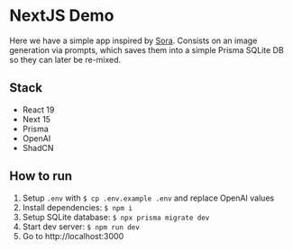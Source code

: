 # NextJS Demo

Here we have a simple app inspired by [Sora](https://sora.com/). Consists on
an image generation via prompts, which saves them into a simple Prisma SQLite DB
so they can later be re-mixed.

## Stack

- React 19
- Next 15
- Prisma
- OpenAI
- ShadCN

## How to run

1. Setup `.env` with `$ cp .env.example .env` and replace OpenAI values
2. Install dependencies: `$ npm i`
3. Setup SQLite database: `$ npx prisma migrate dev`
4. Start dev server: `$ npm run dev`
5. Go to http://localhost:3000
